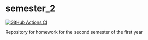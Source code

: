 # semester_2
[![GitHub Actions CI](https://github.com/Artem-Nesterenko2005/semester2/actions/workflows/CI.yml/badge.svg)](https://github.com/Artem-Nesterenko2005/semester2/actions/workflows/CI.yml)

Repository for homework for the second semester of the first year
